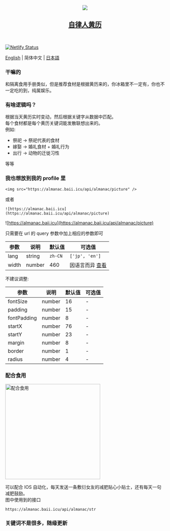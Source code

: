 <p align="center">
  <img src="https://almanac.baii.icu/api/almanac/picture"/>
</p>

<h2 align="center">
  <a href="https://github.com/ProsperBao/restraint-almanac">
    自律人黄历
  </a>
</h2><br>

[![Netlify Status](https://api.netlify.com/api/v1/badges/6ebc1907-60e5-45cb-b816-3094c9161b1f/deploy-status)](https://app.netlify.com/sites/deft-vacherin-a64172/deploys)

[English](./README.md) | 简体中文 | [日本語](./README-ja-JP.md)

### 干嘛的
和隔离食用手册类似，但是推荐食材是根据黄历来的，你冰箱里不一定有，你也不一定吃的到，纯属娱乐。

### 有啥逻辑吗？
根据当天黄历实时变动，然后根据关键字从数据中匹配。<br>
每个食材都是每个黄历关键词能发散联想出来的。<br>
例如: 

- 祭祀 -> 祭祀代表的食材
- 嫁娶 -> 婚礼食材 + 婚礼行为
- 出行 -> 动物的迁徙习性

等等

### 我也想放到我的 profile 里

```
<img src="https://almanac.baii.icu/api/almanac/picture" />
```
或者
```
![https://almanac.baii.icu](https://almanac.baii.icu/api/almanac/picture)
```

![https://almanac.baii.icu](https://almanac.baii.icu/api/almanac/picture)

只需要在 url 的 query 参数中加上相应的参数即可

| 参数 | 说明 | 默认值 | 可选值 |
| --- | --- | --- | --- |
|lang | string | `zh-CN` | `['jp', 'en']` |
|width | number | 460 | 因语言而异 [查看](./server/api/almanac/picture.ts) |

不建议调整:

| 参数 | 说明 | 默认值 | 可选值 |
| --- | --- | --- | --- |
|fontSize | number | 16 | - |
|padding | number | 15 | - |
|fontPadding | number | 8 | - |
|startX | number | 76 | - |
|startY | number | 23 | - |
|margin | number | 8 | - |
|border | number | 1 | - |
|radius | number | 4 | - |

### 配合食用

<img src="https://almanac.baii.icu/1.jpg" alt="配合食用" style="width: 300px"/>

可以配合 IOS 自动化，每天发送一条敷衍女友的减肥贴心小贴士，还有每天一句减肥鼓励。
<br/>
图中使用到的接口

```
https://almanac.baii.icu/api/almanac/str
```

### 关键词不是很多，随缘更新
